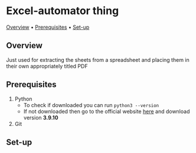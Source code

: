 # Excel-automator thing
<a href="#overview">Overview</a> •
<a href="#prerequisites">Prerequisites</a> •
<a href="#set-up">Set-up</a> 

## Overview 
Just used for extracting the sheets from a spreadsheet and placing them in their own appropriately titled PDF
## Prerequisites
1. Python 
    * To check if downloaded you can run `python3 --version`
    * If not downloaded then go to the official website [here](https://www.python.org/ftp/python/3.9.10/python-3.9.10-macos11.pkg) and download version **3.9.10**
2. Git

## Set-up

